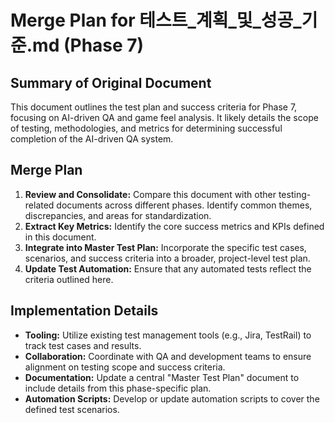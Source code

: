 # Merge Plan for 테스트_계획_및_성공_기준.md (Phase 7)

## Summary of Original Document
This document outlines the test plan and success criteria for Phase 7, focusing on AI-driven QA and game feel analysis. It likely details the scope of testing, methodologies, and metrics for determining successful completion of the AI-driven QA system.

## Merge Plan
1.  **Review and Consolidate:** Compare this document with other testing-related documents across different phases. Identify common themes, discrepancies, and areas for standardization.
2.  **Extract Key Metrics:** Identify the core success metrics and KPIs defined in this document.
3.  **Integrate into Master Test Plan:** Incorporate the specific test cases, scenarios, and success criteria into a broader, project-level test plan.
4.  **Update Test Automation:** Ensure that any automated tests reflect the criteria outlined here.

## Implementation Details
-   **Tooling:** Utilize existing test management tools (e.g., Jira, TestRail) to track test cases and results.
-   **Collaboration:** Coordinate with QA and development teams to ensure alignment on testing scope and success criteria.
-   **Documentation:** Update a central "Master Test Plan" document to include details from this phase-specific plan.
-   **Automation Scripts:** Develop or update automation scripts to cover the defined test scenarios.
